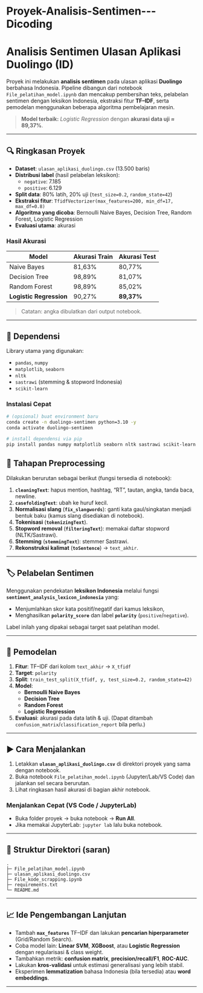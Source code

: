 # Proyek-Analisis-Sentimen---Dicoding

# Analisis Sentimen Ulasan Aplikasi Duolingo (ID)

Proyek ini melakukan **analisis sentimen** pada ulasan aplikasi **Duolingo** berbahasa Indonesia. Pipeline dibangun dari notebook `File_pelatihan_model.ipynb` dan mencakup pembersihan teks, pelabelan sentimen dengan leksikon Indonesia, ekstraksi fitur **TF–IDF**, serta pemodelan menggunakan beberapa algoritma pembelajaran mesin.

> **Model terbaik:** *Logistic Regression* dengan **akurasi data uji ≈ 89,37%**.

---

## 🔍 Ringkasan Proyek
- **Dataset**: `ulasan_aplikasi_duolingo.csv` (13.500 baris)
- **Distribusi label** (hasil pelabelan leksikon):  
  - `negative`: 7.185  
  - `positive`: 6.129
- **Split data**: 80% latih, 20% uji (`test_size=0.2`, `random_state=42`)
- **Ekstraksi fitur**: `TfidfVectorizer(max_features=200, min_df=17, max_df=0.8)`
- **Algoritma yang dicoba**: Bernoulli Naive Bayes, Decision Tree, Random Forest, Logistic Regression
- **Evaluasi utama**: akurasi

### Hasil Akurasi
| Model                 | Akurasi Train | Akurasi Test |
|----------------------|---------------|--------------|
| Naive Bayes          | 81,63%        | 80,77%       |
| Decision Tree        | 98,89%        | 81,07%       |
| Random Forest        | 98,89%        | 85,02%       |
| **Logistic Regression** | 90,27%     | **89,37%**   |

> Catatan: angka dibulatkan dari output notebook.

---

## 🧰 Dependensi
Library utama yang digunakan:
- `pandas`, `numpy`
- `matplotlib`, `seaborn`
- `nltk`
- `sastrawi` (stemming & stopword Indonesia)
- `scikit-learn`

### Instalasi Cepat
```bash
# (opsional) buat environment baru
conda create -n duolingo-sentimen python=3.10 -y
conda activate duolingo-sentimen

# install dependensi via pip
pip install pandas numpy matplotlib seaborn nltk sastrawi scikit-learn
```

## 🧹 Tahapan Preprocessing
Dilakukan berurutan sebagai berikut (fungsi tersedia di notebook):
1. **`cleaningText`**: hapus mention, hashtag, “RT”, tautan, angka, tanda baca, newline.
2. **`casefoldingText`**: ubah ke huruf kecil.
3. **Normalisasi slang** (**`fix_slangwords`**): ganti kata gaul/singkatan menjadi bentuk baku (kamus slang disediakan di notebook).
4. **Tokenisasi** (**`tokenizingText`**).
5. **Stopword removal** (**`filteringText`**): memakai daftar stopword (NLTK/Sastrawi).
6. **Stemming** (**`stemmingText`**): stemmer Sastrawi.
7. **Rekonstruksi kalimat** (**`toSentence`**) → `text_akhir`.

---

## 🏷️ Pelabelan Sentimen
Menggunakan pendekatan **leksikon Indonesia** melalui fungsi **`sentiment_analysis_lexicon_indonesia`** yang:
- Menjumlahkan skor kata positif/negatif dari kamus leksikon,
- Menghasilkan **`polarity_score`** dan label **`polarity`** (`positive`/`negative`).

Label inilah yang dipakai sebagai target saat pelatihan model.

---

## 🧠 Pemodelan
1. **Fitur**: TF–IDF dari kolom `text_akhir` → `X_tfidf`
2. **Target**: `polarity`
3. **Split**: `train_test_split(X_tfidf, y, test_size=0.2, random_state=42)`
4. **Model**:
   - **Bernoulli Naive Bayes**
   - **Decision Tree**
   - **Random Forest**
   - **Logistic Regression**
5. **Evaluasi**: akurasi pada data latih & uji. (Dapat ditambah `confusion_matrix`/`classification_report` bila perlu.)

---

## ▶️ Cara Menjalankan
1. Letakkan **`ulasan_aplikasi_duolingo.csv`** di direktori proyek yang sama dengan notebook.
2. Buka notebook `File_pelatihan_model.ipynb` (Jupyter/Lab/VS Code) dan jalankan sel secara berurutan.
3. Lihat ringkasan hasil akurasi di bagian akhir notebook.

### Menjalankan Cepat (VS Code / JupyterLab)
- Buka folder proyek → buka notebook → **Run All**.
- Jika memakai JupyterLab: `jupyter lab` lalu buka notebook.

---

## 📂 Struktur Direktori (saran)
```
.
├─ File_pelatihan_model.ipynb
├─ ulasan_aplikasi_duolingo.csv
├─ File_kode_scrapping.ipynb                
├─ requirements.txt              
└─ README.md
```

---

## 📈 Ide Pengembangan Lanjutan
- Tambah **`max_features`** TF–IDF dan lakukan **pencarian hiperparameter** (Grid/Random Search).
- Coba model lain: **Linear SVM**, **XGBoost**, atau **Logistic Regression** dengan regularisasi & class weight.
- Tambahkan metrik: **confusion matrix**, **precision/recall/F1**, **ROC-AUC**.
- Lakukan **kros-validasi** untuk estimasi generalisasi yang lebih stabil.
- Eksperimen **lemmatization** bahasa Indonesia (bila tersedia) atau **word embeddings**.

---

